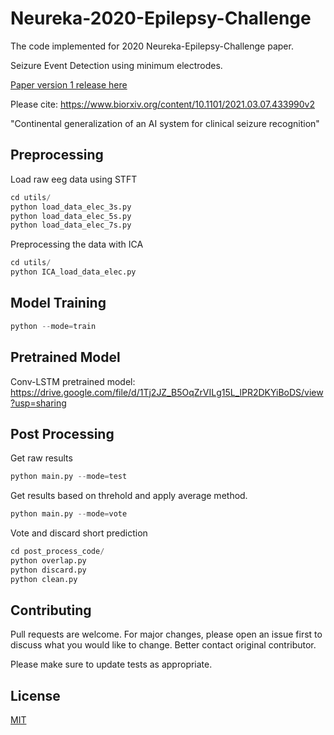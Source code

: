 # Neureka-2020-Epilepsy-Challenge

The code implemented for 2020 Neureka-Epilepsy-Challenge paper.

Seizure Event Detection using minimum electrodes.

[Paper version 1 release here](https://www.researchgate.net/publication/350387463_Two-Channel_Epileptic_Seizure_Detection_with_Blended_Multi-Time_Segments_Electroencephalography_Spectrogram)

Please cite: https://www.biorxiv.org/content/10.1101/2021.03.07.433990v2

"Continental generalization of an AI system for clinical seizure recognition"

## Preprocessing
Load raw eeg data using STFT
```python
cd utils/
python load_data_elec_3s.py
python load_data_elec_5s.py
python load_data_elec_7s.py
```
Preprocessing the data with ICA
```python
cd utils/
python ICA_load_data_elec.py
```
## Model Training
```python
python --mode=train
```
## Pretrained Model
Conv-LSTM pretrained model:
https://drive.google.com/file/d/1Tj2JZ_B5OqZrVILg15L_lPR2DKYiBoDS/view?usp=sharing
## Post Processing
Get raw results
```python
python main.py --mode=test
```
Get results based on threhold and apply average method.
```python
python main.py --mode=vote
```
Vote and discard short prediction
```python
cd post_process_code/
python overlap.py 
python discard.py 
python clean.py
```
## Contributing
Pull requests are welcome. For major changes, please open an issue first to discuss what you would like to change. Better contact original contributor.

Please make sure to update tests as appropriate.

## License
[MIT](https://choosealicense.com/licenses/mit/)
